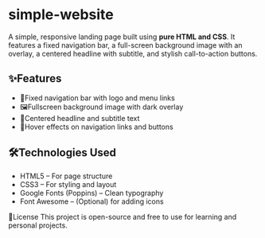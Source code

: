 # simple-website

A simple, responsive landing page built using **pure HTML and CSS**.
It features a fixed navigation bar, a full-screen background image with an overlay, a centered headline with subtitle, and stylish call-to-action buttons.

## ✨Features

- 📌Fixed navigation bar with logo and menu links
- 🖼Fullscreen background image with dark overlay
- 🎯Centered headline and subtitle text
- 🎨Hover effects on navigation links and buttons

## 🛠️Technologies Used

- HTML5 – For page structure
- CSS3 – For styling and layout
- Google Fonts (Poppins) – Clean typography
- Font Awesome – (Optional) for adding icons

📜License
This project is open-source and free to use for learning and personal projects.
